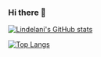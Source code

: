 ### Hi there 👋

[![Lindelani's GitHub stats](https://github-readme-stats.vercel.app/api?username=lindelanimcebo&count_private=true&show_icons=true&theme=onedark)](https://github.com/lindelanimcebo/github-readme-stats)


[![Top Langs](https://github-readme-stats.vercel.app/api/top-langs/?username=lindelanimcebo&count_private=true&theme=onedark)](https://github.com/anuraghazra/github-readme-stats)
